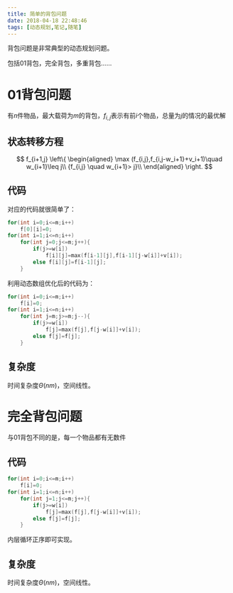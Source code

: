 ```yaml
---
title: 简单的背包问题
date: 2018-04-18 22:48:46
tags: [动态规划,笔记,随笔]
---
```


背包问题是非常典型的动态规划问题。

包括01背包，完全背包，多重背包……

<!--more-->

# 01背包问题

有$n$件物品，最大载荷为$m$的背包，$f_{i,j}$表示有前$i$个物品，总量为$j$的情况的最优解

## 状态转移方程
$$
f_{i+1,j} 
\left\{
\begin{aligned}
\max (f_{i,j},f_{i,j-w_i+1}+v_i+1)\quad  w_{i+1}\leq j\\
{f_{i,j} \quad w_{i+1}> j}\\
\end{aligned}
\right.
$$

## 代码

对应的代码就很简单了：

```cpp
for(int i=0;i<=m;i++)
	f[0][i]=0;
for(int i=1;i<=n;i++)
	for(int j=0;j<=m;j++){
		if(j>=w[i])
			f[i][j]=max(f[i-1][j],f[i-1][j-w[i]]+v[i]);
		else f[i][j]=f[i-1][j];
    }
```

利用动态数组优化后的代码为：

```cpp
for(int i=0;i<=m;i++)
	f[i]=0;
for(int i=1;i<=n;i++)
	for(int j=m;j>=m;j--){
		if(j>=w[i])
			f[j]=max(f[j],f[j-w[i]]+v[i]);
		else f[j]=f[j];
    }
```

## 复杂度

时间复杂度$\Theta(nm)$，空间线性。



# 完全背包问题

与01背包不同的是，每一个物品都有无数件

## 代码 

```cpp
for(int i=0;i<=m;i++)
	f[i]=0;
for(int i=1;i<=n;i++)
	for(int j=1;j<=m;j++){
		if(j>=w[i])
			f[j]=max(f[j],f[j-w[i]]+v[i]);
		else f[j]=f[j];
	}
```

内层循环正序即可实现。

## 复杂度

时间复杂度$\Theta(nm)$，空间线性。

